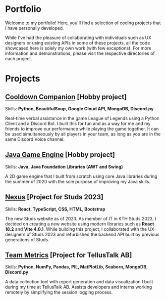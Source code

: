 # Portfolio 
Welcome to my portfolio! Here, you'll find a selection of coding projects that I have personally developed. 

While I've had the pleasure of collaborating with individuals such as UX designers or using existing APIs in some of these projects, all the code showcased here is solely my own work (with few exceptions). For more information and demonstrations, please visit the respective directories of each project.

# Projects

## [Cooldown Companion](https://github.com/wbigert/portfolio/tree/main/cooldown-companion) [Hobby project]
Skills: **Python, BeautifulSoup, Google Cloud API, MongoDB, Discord.py**

Real-time verbal assistance in the game League of Legends using a Python Client and a Discord Bot. I built this for fun and as a way for me and my friends to improve our  performance while playing the game together. It can be used simultaneously by all players in your team, as long as you are in the same Discord Voice channel.

## [Java Game Engine](https://github.com/wbigert/portfolio/tree/main/java-game-engine) [Hobby project]
Skills: **Java, Java Foundation Libraries (AWT and Swing)**

A 2D game engine that I built from scratch using core Java libraries during the summer of 2020 with the sole purpose of improving my Java skills.

## [Nexus](https://github.com/wbigert/portfolio/tree/main/nexus) [Project for Studs 2023]
Skills: **React, TypeScript, CSS, HTML, Bootstrap**

The new Studs website as of 2023. As member of IT in KTH Studs 2023, I decided on creating a new website using modern libraries such as **React 18.2** and **Vite 4.0.1**. While building this project, I collaborated with the UX-designers of Studs 2023 and refurbished the backend API built by previous generations of Studs.

## [Team Metrics](https://github.com/wbigert/portfolio/tree/main/team-metrics) [Project for TellusTalk AB]
Skills: **Python, NumPy, Pandas, PIL, MatPlotLib, Seaborn, MongoDB, Discord.py**

A data collection tool with report generation and data visualization I built during my time at TellusTalk AB. Assists developers and interns working remotely by simplifying the session logging process.









